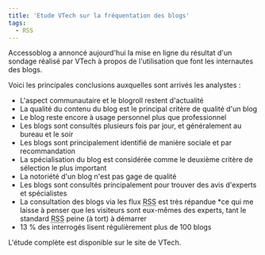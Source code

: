 ```yaml
---
title: 'Etude VTech sur la fréquentation des blogs'
tags:
  - RSS
---
```


Accessoblog a annoncé aujourd'hui la mise en ligne du résultat d'un sondage
réalisé par VTech à propos de l'utilisation que font les internautes des blogs.

Voici les principales conclusions auxquelles sont arrivés les analystes :

- L'aspect communautaire et le blogroll restent d'actualité
- La qualité du contenu du blog est le principal critère de qualité d'un blog
- Le blog reste encore à usage personnel plus que professionnel
- Les blogs sont consultés plusieurs fois par jour, et généralement au bureau et
  le soir
- Les blogs sont principalement identifié de manière sociale et par
  recommandation
- La spécialisation du blog est considérée comme le deuxième critère de
  sélection le plus important
- La notoriété d'un blog n'est pas gage de qualité
- Les blogs sont consultés principalement pour trouver des avis d'experts et
  spécialistes
- La consultation des blogs via les flux
  <abbr title="Really Simple Syndication" lang="en">RSS</abbr> est très répandue
  \*ce qui me laisse à penser que les visiteurs sont eux-mêmes des experts, tant
  le standard <abbr title="Really Simple Syndication" lang="en">RSS</abbr> peine
  (à tort) à démarrer
- 13 % des interrogés lisent régulièrement plus de 100 blogs

L'étude complète est disponible sur le site de VTech.
